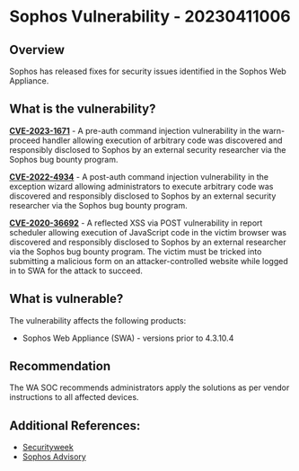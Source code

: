 # Sophos Vulnerability - 20230411006

## Overview
Sophos has released fixes for security issues identified in the Sophos Web Appliance.

## What is the vulnerability?
[**CVE-2023-1671**](https://cve.mitre.org/cgi-bin/cvename.cgi?name=CVE-2023-1671) - A pre-auth command injection vulnerability in the warn-proceed handler allowing execution of arbitrary code was discovered and responsibly disclosed to Sophos by an external security researcher via the Sophos bug bounty program.

[**CVE-2022-4934**](https://cve.mitre.org/cgi-bin/cvename.cgi?name=CVE-2022-4934) - A post-auth command injection vulnerability in the exception wizard allowing administrators to execute arbitrary code was discovered and responsibly disclosed to Sophos by an external security researcher via the Sophos bug bounty program.

[**CVE-2020-36692**](https://cve.mitre.org/cgi-bin/cvename.cgi?name=CVE-2020-36692) - A reflected XSS via POST vulnerability in report scheduler allowing execution of JavaScript code in the victim browser was discovered and responsibly disclosed to Sophos by an external researcher via the Sophos bug bounty program. The victim must be tricked into submitting a malicious form on an attacker-controlled website while logged in to SWA for the attack to succeed.

## What is vulnerable? 
The vulnerability affects the following products:
- Sophos Web Appliance (SWA) - versions prior to 4.3.10.4

## Recommendation
The WA SOC recommends administrators apply the solutions as per vendor instructions to all affected devices.

## Additional References:
* [Securityweek](https://www.securityweek.com/sophos-patches-critical-code-execution-vulnerability-in-web-security-appliance/)
* [Sophos Advisory](https://www.sophos.com/en-us/security-advisories/sophos-sa-20230404-swa-rce)